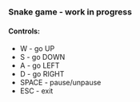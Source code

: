 ### Snake game  - work in progress

#### Controls:
- W - go UP
- S - go DOWN
- A - go LEFT
- D - go RIGHT
- SPACE - pause/unpause
- ESC - exit